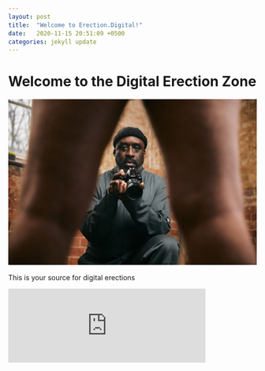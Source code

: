 ```yaml
---
layout: post
title:  "Welcome to Erection.Digital!"
date:   2020-11-15 20:51:09 +0500
categories: jekyll update
---
```


# Welcome to the Digital Erection Zone

![Penis Photoshoot](/assets/penis-photo-bomb.jpg)

This is your source for digital erections

<iframe src="https://4qq.org/@John/105217557275139012/embed" class="mastodon-embed" style="max-width: 100%; border: 0" width="400" allowfullscreen="allowfullscreen"></iframe><script src="https://4qq.org/embed.js" async="async"></script>